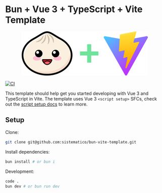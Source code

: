 # Bun + Vue 3 + TypeScript + Vite Template

<p align="center">
  <img width="400" height="140" src="./assets/bun_vite.svg">
</p>

[![CI](https://github.com/sistematico/bun-vite-template/actions/workflows/ci.yml/badge.svg)](https://github.com/sistematico/bun-vite-template/actions/workflows/ci.yml)

This template should help get you started developing with Vue 3 and TypeScript in Vite. The template uses Vue 3 `<script setup>` SFCs, check out the [script setup docs](https://v3.vuejs.org/api/sfc-script-setup.html#sfc-script-setup) to learn more.

## Setup

Clone: 

```bash
git clone git@github.com:sistematico/bun-vite-template.git
```

Install dependencies:

```bash
bun install # or bun i
```

Development:

```bash
code .
bun dev # or bun run dev
```

